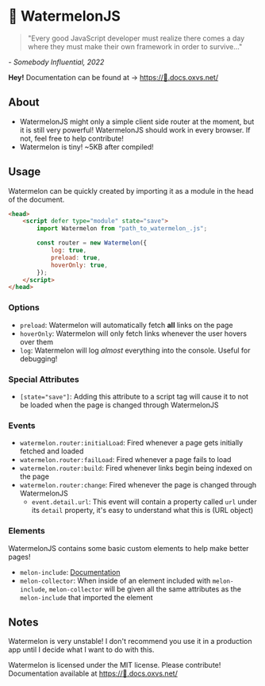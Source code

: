 # 🍉 WatermelonJS

> "Every good JavaScript developer must realize there comes a day where they must make their own framework in order to survive..."

_- Somebody Influential, 2022_

**Hey!** Documentation can be found at -> [https://🍉.docs.oxvs.net/](https://🍉.docs.oxvs.net/)

## About

-   WatermelonJS might only a simple client side router at the moment, but it is still very powerful! WatermelonJS should work in every browser. If not, feel free to help contribute!
-   Watermelon is tiny! ~5KB after compiled!

## Usage

Watermelon can be quickly created by importing it as a module in the head of the document.

```html
<head>
    <script defer type="module" state="save">
        import Watermelon from "path_to_watermelon_.js";

        const router = new Watermelon({
            log: true,
            preload: true,
            hoverOnly: true,
        });
    </script>
</head>
```

### Options

-   `preload`: Watermelon will automatically fetch **all** links on the page
-   `hoverOnly`: Watermelon will only fetch links whenever the user hovers over them
-   `log`: Watermelon will log _almost_ everything into the console. Useful for debugging!

### Special Attributes

-   `[state="save"]`: Adding this attribute to a script tag will cause it to not be loaded when the page is changed through WatermelonJS

### Events

-   `watermelon.router:initialLoad`: Fired whenever a page gets initially fetched and loaded
-   `watermelon.router:failLoad`: Fired whenever a page fails to load
-   `watermelon.router:build`: Fired whenever links begin being indexed on the page
-   `watermelon.router:change`: Fired whenever the page is changed through WatermelonJS
    -   `event.detail.url`: This event will contain a property called `url` under its `detail` property, it's easy to understand what this is (URL object)

### Elements

WatermelonJS contains some basic custom elements to help make better pages!

-   `melon-include`: [Documentation](https://melon.docs.oxvs.net/classes/melonInclude.html)
-   `melon-collector`: When inside of an element included with `melon-include`, `melon-collector` will be given all the same attributes as the `melon-include` that imported the element

## Notes

Watermelon is very unstable! I don't recommend you use it in a production app until I decide what I want to do with this.

Watermelon is licensed under the MIT license. Please contribute! <br>
Documentation available at [https://🍉.docs.oxvs.net/](https://🍉.docs.oxvs.net/)
